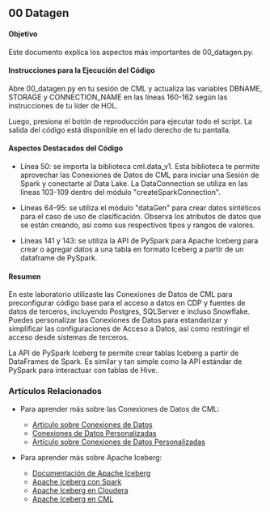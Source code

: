 ## 00 Datagen

#### Objetivo

Este documento explica los aspectos más importantes de 00_datagen.py.

#### Instrucciones para la Ejecución del Código

Abre 00_datagen.py en tu sesión de CML y actualiza las variables DBNAME, STORAGE y CONNECTION_NAME en las líneas 160-162 según las instrucciones de tu líder de HOL.

Luego, presiona el botón de reproducción para ejecutar todo el script. La salida del código está disponible en el lado derecho de tu pantalla.

#### Aspectos Destacados del Código

* Línea 50: se importa la biblioteca cml.data_v1. Esta biblioteca te permite aprovechar las Conexiones de Datos de CML para iniciar una Sesión de Spark y conectarte al Data Lake. La DataConnection se utiliza en las líneas 103-109 dentro del módulo "createSparkConnection".

* Líneas 64-95: se utiliza el módulo "dataGen" para crear datos sintéticos para el caso de uso de clasificación. Observa los atributos de datos que se están creando, así como sus respectivos tipos y rangos de valores.

* Líneas 141 y 143: se utiliza la API de PySpark para Apache Iceberg para crear o agregar datos a una tabla en formato Iceberg a partir de un dataframe de PySpark.

#### Resumen

En este laboratorio utilizaste las Conexiones de Datos de CML para preconfigurar código base para el acceso a datos en CDP y fuentes de datos de terceros, incluyendo Postgres, SQLServer e incluso Snowflake. Puedes personalizar las Conexiones de Datos para estandarizar y simplificar las configuraciones de Acceso a Datos, así como restringir el acceso desde sistemas de terceros.

La API de PySpark Iceberg te permite crear tablas Iceberg a partir de DataFrames de Spark. Es similar y tan simple como la API estándar de PySpark para interactuar con tablas de Hive.

### Artículos Relacionados

* Para aprender más sobre las Conexiones de Datos de CML:
  * [Artículo sobre Conexiones de Datos](https://community.cloudera.com/t5/Community-Articles/New-Feature-in-Cloudera-Machine-Learning-Data-Connections/ta-p/336775)
  * [Conexiones de Datos Personalizadas](https://docs.cloudera.com/machine-learning/cloud/mlde/topics/ml-custom-data-conn-create.html)
  * [Artículo sobre Conexiones de Datos Personalizadas](https://community.cloudera.com/t5/Community-Articles/Using-Custom-Data-Connections-in-Cloudera-Machine-Learning/ta-p/379132)

* Para aprender más sobre Apache Iceberg:
  * [Documentación de Apache Iceberg](https://iceberg.apache.org/docs/1.5.2/)
  * [Apache Iceberg con Spark](https://iceberg.apache.org/docs/1.5.2/spark-getting-started/)
  * [Apache Iceberg en Cloudera](https://www.cloudera.com/open-source/apache-iceberg.html)
  * [Apache Iceberg en CML](https://community.cloudera.com/t5/Community-Articles/Using-Cloudera-Machine-Learning-for-Datalake-and-Iceberg/ta-p/336133)
